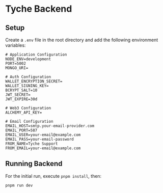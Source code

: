 # Tyche Backend

## Setup

Create a `.env` file in the root directory and add the following environment variables:

```.env
# Application Configuration
NODE_ENV=development
PORT=5002
MONGO_URI=

# Auth Configuration
WALLET_ENCRYPTION_SECRET=
WALLET_SIGNING_KEY=
BCRYPT_SALT=10
JWT_SECRET=
JWT_EXPIRE=30d

# Web3 Configuration
ALCHEMY_API_KEY=

# Email Configuration
EMAIL_HOST=smtp.your-email-provider.com
EMAIL_PORT=587
EMAIL_USER=your-email@example.com
EMAIL_PASS=your-email-password
FROM_NAME=Tyche Support
FROM_EMAIL=your-email@example.com
```

## Running Backend

For the initial run, execute `pnpm install`, then:

```bash
pnpm run dev
```
